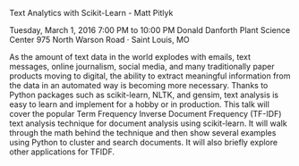 Text Analytics with Scikit-Learn - Matt Pitlyk

Tuesday, March 1, 2016
7:00 PM to 10:00 PM
Donald Danforth Plant Science Center
975 North Warson Road · Saint Louis, MO

As the amount of text data in the world explodes with emails, text messages, online journalism, social media, and many traditionally paper products moving to digital, the ability to extract meaningful information from the data in an automated way is becoming more necessary. Thanks to Python packages such as scikit-learn, NLTK, and gensim, text analysis is easy to learn and implement for a hobby or in production. This talk will cover the popular Term Frequency Inverse Document Frequency (TF-IDF) text analysis technique for document analysis using scikit-learn. It will walk through the math behind the technique and then show several examples using Python to cluster and search documents. It will also briefly explore other applications for TFIDF.
